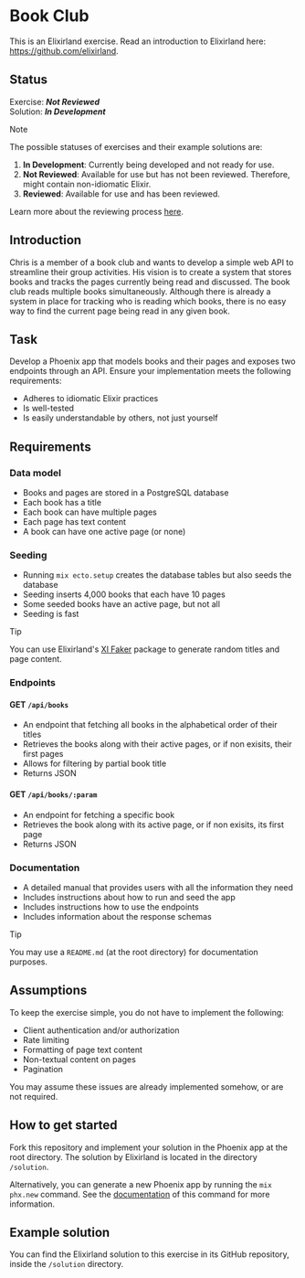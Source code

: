# Book Club
This is an Elixirland exercise. Read an introduction to Elixirland here: https://github.com/elixirland.

## Status
Exercise: ***Not Reviewed***<br>
Solution: ***In Development***

> [!NOTE]  
> The possible statuses of exercises and their example solutions are:
> 
>   1. **In Development**: Currently being developed and not ready for use.
>   1. **Not Reviewed**: Available for use but has not been reviewed. Therefore, might contain non-idiomatic Elixir.
>   1. **Reviewed**: Available for use and has been reviewed.
>
> Learn more about the reviewing process [here](https://elixirland.dev/reviewing).

## Introduction
Chris is a member of a book club and wants to develop a simple web API to streamline their group activities. His vision is to create a system that stores books and tracks the pages currently being read and discussed. The book club reads multiple books simultaneously. Although there is already a system in place for tracking who is reading which books, there is no easy way to find the current page being read in any given book.

## Task
Develop a Phoenix app that models books and their pages and exposes two endpoints through an API. Ensure your implementation meets the following requirements:
  - Adheres to idiomatic Elixir practices
  - Is well-tested
  - Is easily understandable by others, not just yourself

## Requirements
### Data model
  - Books and pages are stored in a PostgreSQL database
  - Each book has a title
  - Each book can have multiple pages
  - Each page has text content
  - A book can have one active page (or none)

### Seeding
  - Running `mix ecto.setup` creates the database tables but also seeds the database
  - Seeding inserts 4,000 books that each have 10 pages
  - Some seeded books have an active page, but not all
  - Seeding is fast

> [!TIP]
> You can use Elixirland's [Xl Faker](https://hex.pm/packages/xl_faker) package to generate random titles and page content.

### Endpoints
#### GET `/api/books`
  - An endpoint that fetching all books in the alphabetical order of their titles
  - Retrieves the books along with their active pages, or if non exisits, their first pages
  - Allows for filtering by partial book title
  - Returns JSON
    
#### GET `/api/books/:param`
  - An endpoint for fetching a specific book
  - Retrieves the book along with its active page, or if non exisits, its first page
  - Returns JSON

### Documentation
  - A detailed manual that provides users with all the information they need
  - Includes instructions about how to run and seed the app
  - Includes instructions how to use the endpoints
  - Includes information about the response schemas

> [!TIP]
> You may use a `README.md` (at the root directory) for documentation purposes.

## Assumptions
To keep the exercise simple, you do not have to implement the following:

  - Client authentication and/or authorization
  - Rate limiting
  - Formatting of page text content
  - Non-textual content on pages
  - Pagination

You may assume these issues are already implemented somehow, or are not required.

## How to get started
Fork this repository and implement your solution in the Phoenix app at the root directory. The solution by Elixirland is located in the directory `/solution`.

Alternatively, you can generate a new Phoenix app by running the `mix phx.new` command. See the [documentation](https://hexdocs.pm/phoenix/Mix.Tasks.Phx.New.html) of this command for more information.

## Example solution
You can find the Elixirland solution to this exercise in its GitHub repository, inside the `/solution` directory.

